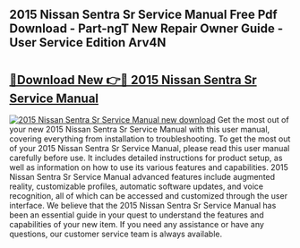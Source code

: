 ## 2015 Nissan Sentra Sr Service Manual Free Pdf Download - Part-ngT New Repair Owner Guide - User Service Edition Arv4N

# <h2><a href="http://bc67025.oget.top/?id=2015+Nissan+Sentra+Sr+Service+Manual">🔗Download New 👉🔴 2015 Nissan Sentra Sr Service Manual</a></h2>

[![2015 Nissan Sentra Sr Service Manual new download](https://i.imgur.com/5g1atiW.png)](http://bc67025.oget.top/?id=2015+Nissan+Sentra+Sr+Service+Manual)
Get the most out of your new 2015 Nissan Sentra Sr Service Manual with this user manual, covering everything from installation to troubleshooting. To get the most out of your 2015 Nissan Sentra Sr Service Manual, please read this user manual carefully before use. It includes detailed instructions for product setup, as well as information on how to use its various features and capabilities. 2015 Nissan Sentra Sr Service Manual advanced features include augmented reality, customizable profiles, automatic software updates, and voice recognition, all of which can be accessed and customized through the user interface. We believe that the 2015 Nissan Sentra Sr Service Manual has been an essential guide in your quest to understand the features and capabilities of your new item. If you need any assistance or have any questions, our customer service team is always available.

